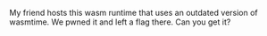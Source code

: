 My friend hosts this wasm runtime that uses an outdated version of wasmtime. We pwned it and left a flag there. Can you get it?
